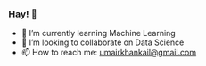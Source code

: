 ### Hay! 👋

- 🌱 I’m currently learning Machine Learning
- 👯 I’m looking to collaborate on Data Science
- 📫 How to reach me: umairkhankail@gmail.com
